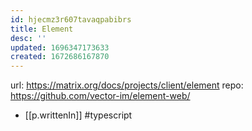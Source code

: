 ```yaml
---
id: hjecmz3r607tavaqpabibrs
title: Element
desc: ''
updated: 1696347173633
created: 1672686167870
---
```


url: https://matrix.org/docs/projects/client/element
repo: https://github.com/vector-im/element-web/

- [[p.writtenIn]] #typescript